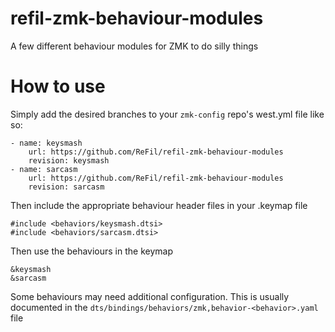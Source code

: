 # refil-zmk-behaviour-modules
 A few different behaviour modules for ZMK to do silly things

# How to use

Simply add the desired branches to your `zmk-config` repo's west.yml file like so:
```
- name: keysmash
    url: https://github.com/ReFil/refil-zmk-behaviour-modules
    revision: keysmash
- name: sarcasm
    url: https://github.com/ReFil/refil-zmk-behaviour-modules
    revision: sarcasm
```

Then include the appropriate behaviour header files in your .keymap file

```
#include <behaviors/keysmash.dtsi>
#include <behaviors/sarcasm.dtsi>

```

Then use the behaviours in the keymap

```
&keysmash
&sarcasm
```

Some behaviours may need additional configuration. This is usually documented in the `dts/bindings/behaviors/zmk,behavior-<behavior>.yaml` file 